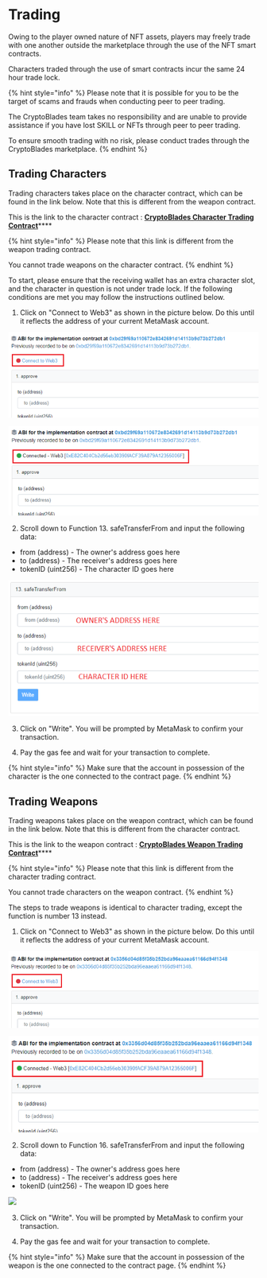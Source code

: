 # Trading

Owing to the player owned nature of NFT assets, players may freely trade with one another outside the marketplace through the use of the NFT smart contracts.

Characters traded through the use of smart contracts incur the same 24 hour trade lock.

{% hint style="info" %}
Please note that it is possible for you to be the target of scams and frauds when conducting peer to peer trading.

The CryptoBlades team takes no responsibility and are unable to provide assistance if you have lost SKILL or NFTs through peer to peer trading.

To ensure smooth trading with no risk, please conduct trades through the CryptoBlades marketplace.
{% endhint %}

## Trading Characters

Trading characters takes place on the character contract, which can be found in the link below. Note that this is different from the weapon contract.

This is the link to the character contract : [**CryptoBlades Character Trading Contract**](https://bscscan.com/address/0xc6f252c2cdd4087e30608a35c022ce490b58179b#writeProxyContract)\*\*\*\*

{% hint style="info" %}
Please note that this link is different from the weapon trading contract.

You cannot trade weapons on the character contract.
{% endhint %}

To start, please ensure that the receiving wallet has an extra character slot, and the character in question is not under trade lock. If the following conditions are met you may follow the instructions outlined below.

1. Click on "Connect to Web3" as shown in the picture below. Do this until it reflects the address of your current MetaMask account.

![](../.gitbook/assets/char-web3.png)

![](../.gitbook/assets/char-connected-web3.png)

2. Scroll down to Function 13. safeTransferFrom and input the following data:

* from \(address\) - The owner's address goes here
* to \(address\) - The receiver's address goes here
* tokenID \(uint256\) - The character ID goes here

![](../.gitbook/assets/function-13-character.png)

3. Click on "Write". You will be prompted by MetaMask to confirm your transaction.

4. Pay the gas fee and wait for your transaction to complete.

{% hint style="info" %}
Make sure that the account in possession of the character is the one connected to the contract page.
{% endhint %}

## Trading Weapons

Trading weapons takes place on the weapon contract, which can be found in the link below. Note that this is different from the character contract.

This is the link to the weapon contract : [**CryptoBlades Weapon Trading Contract**](https://bscscan.com/address/0x7e091b0a220356b157131c831258a9c98ac8031a#writeProxyContract)\*\*\*\*

{% hint style="info" %}
Please note that this link is different from the character trading contract.

You cannot trade characters on the weapon contract.
{% endhint %}

The steps to trade weapons is identical to character trading, except the function is number 13 instead.

1. Click on "Connect to Web3" as shown in the picture below. Do this until it reflects the address of your current MetaMask account.

![](../.gitbook/assets/connect-web3.png)

![](../.gitbook/assets/connected-web3.png)

2. Scroll down to Function 16. safeTransferFrom and input the following data:

* from \(address\) - The owner's address goes here
* to \(address\) - The receiver's address goes here
* tokenID \(uint256\) - The weapon ID goes here

![](https://user-images.githubusercontent.com/43546617/127622676-72634467-cb7a-4138-81a2-d949b9f477c9.png)

3. Click on "Write". You will be prompted by MetaMask to confirm your transaction.

4. Pay the gas fee and wait for your transaction to complete.

{% hint style="info" %}
Make sure that the account in possession of the weapon is the one connected to the contract page.
{% endhint %}

